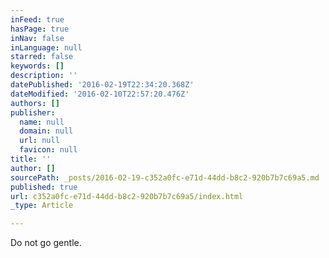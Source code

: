 ```yaml
---
inFeed: true
hasPage: true
inNav: false
inLanguage: null
starred: false
keywords: []
description: ''
datePublished: '2016-02-19T22:34:20.368Z'
dateModified: '2016-02-10T22:57:20.476Z'
authors: []
publisher:
  name: null
  domain: null
  url: null
  favicon: null
title: ''
author: []
sourcePath: _posts/2016-02-19-c352a0fc-e71d-44dd-b8c2-920b7b7c69a5.md
published: true
url: c352a0fc-e71d-44dd-b8c2-920b7b7c69a5/index.html
_type: Article

---
```

Do not go gentle.